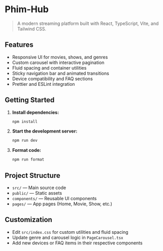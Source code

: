 # Phim-Hub

> A modern streaming platform built with React, TypeScript, Vite, and Tailwind CSS.

## Features

- Responsive UI for movies, shows, and genres
- Custom carousel with interactive pagination
- Fluid spacing and container utilities
- Sticky navigation bar and animated transitions
- Device compatibility and FAQ sections
- Prettier and ESLint integration

## Getting Started

1. **Install dependencies:**
   ```sh
   npm install
   ```
2. **Start the development server:**
   ```sh
   npm run dev
   ```
3. **Format code:**
   ```sh
   npm run format
   ```

## Project Structure

- `src/` — Main source code
- `public/` — Static assets
- `components/` — Reusable UI components
- `pages/` — App pages (Home, Movie, Show, etc.)

## Customization

- Edit `src/index.css` for custom utilities and fluid spacing
- Update genre and carousel logic in `PageCarousel.tsx`
- Add new devices or FAQ items in their respective components


